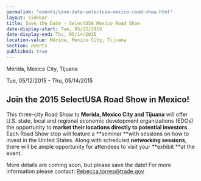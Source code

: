 ```yaml
---
permalink: "events/save-date-selectusa-mexico-road-show.html"
layout: sidebar
title: Save the Date - SelectUSA Mexico Road Show
date-display-start: Tue, 05/12/2015
date-display-end: Thu, 05/14/2015
location-value: Mérida, Mexico City, Tijuana
section: events
published: true
---
```

 Mérida, Mexico City, Tijuana        

 Tue, 05/12/2015 - Thu, 05/14/2015

## **Join the 2015 SelectUSA Road Show in Mexico!**

This three-city Road Show to **Merida, Mexico City and Tijuana** will offer U.S. state,
local and regional economic development organizations (EDOs) the opportunity
to **market their locations directly to potential investors**. Each Road Show
stop will feature a **seminar **with sessions on how to invest in the United
States. Along with scheduled **networking sessions**, there will be ample
opportunity for attendees to visit your **exhibit **at the event.&nbsp;

More details are coming soon, but please save the date! For more information please contact: [Rebecca.torres@trade.gov](mailto:Rebecca.torres@trade.gov)

